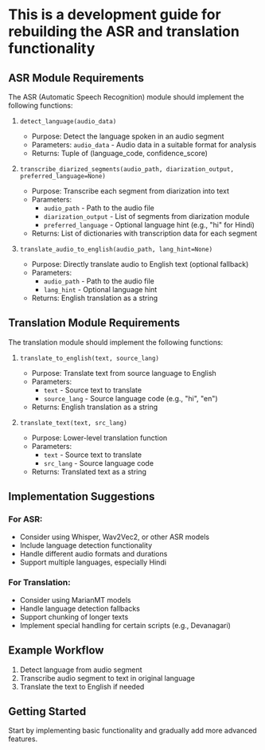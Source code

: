 # This is a development guide for rebuilding the ASR and translation functionality

## ASR Module Requirements

The ASR (Automatic Speech Recognition) module should implement the following functions:

1. `detect_language(audio_data)`
   - Purpose: Detect the language spoken in an audio segment
   - Parameters: `audio_data` - Audio data in a suitable format for analysis
   - Returns: Tuple of (language_code, confidence_score)

2. `transcribe_diarized_segments(audio_path, diarization_output, preferred_language=None)`
   - Purpose: Transcribe each segment from diarization into text
   - Parameters:
     - `audio_path` - Path to the audio file
     - `diarization_output` - List of segments from diarization module
     - `preferred_language` - Optional language hint (e.g., "hi" for Hindi)
   - Returns: List of dictionaries with transcription data for each segment

3. `translate_audio_to_english(audio_path, lang_hint=None)`
   - Purpose: Directly translate audio to English text (optional fallback)
   - Parameters:
     - `audio_path` - Path to the audio file
     - `lang_hint` - Optional language hint
   - Returns: English translation as a string

## Translation Module Requirements

The translation module should implement the following functions:

1. `translate_to_english(text, source_lang)`
   - Purpose: Translate text from source language to English
   - Parameters:
     - `text` - Source text to translate
     - `source_lang` - Source language code (e.g., "hi", "en")
   - Returns: English translation as a string

2. `translate_text(text, src_lang)`
   - Purpose: Lower-level translation function
   - Parameters:
     - `text` - Source text to translate
     - `src_lang` - Source language code
   - Returns: Translated text as a string

## Implementation Suggestions

### For ASR:
- Consider using Whisper, Wav2Vec2, or other ASR models
- Include language detection functionality
- Handle different audio formats and durations
- Support multiple languages, especially Hindi

### For Translation:
- Consider using MarianMT models
- Handle language detection fallbacks
- Support chunking of longer texts
- Implement special handling for certain scripts (e.g., Devanagari)

## Example Workflow

1. Detect language from audio segment
2. Transcribe audio segment to text in original language
3. Translate the text to English if needed

## Getting Started

Start by implementing basic functionality and gradually add more advanced features.
